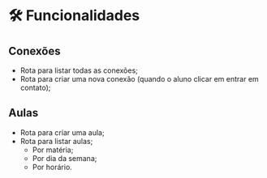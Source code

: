 # 🛠 Funcionalidades

## Conexões

- Rota para listar todas as conexões;
- Rota para criar uma nova conexão (quando o aluno clicar em entrar em contato);

## Aulas

- Rota para criar uma aula;
- Rota para listar aulas;
	- Por matéria;
	- Por dia da semana;
	- Por horário.
